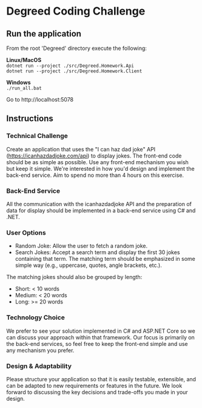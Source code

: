 # Degreed Coding Challenge

## Run the application

From the root 'Degreed' directory execute the following:

**Linux/MacOS**  
`dotnet run --project ./src/Degreed.Homework.Api`   
`dotnet run --project ./src/Degreed.Homework.Client`

**Windows**  
`./run_all.bat`

Go to http://localhost:5078

## Instructions

### Technical Challenge
Create an application that uses the "I can haz dad joke" API (https://icanhazdadjoke.com/api) to display jokes. The front-end code should be as simple as possible. Use any front-end mechanism you wish but keep it simple. We're interested in how you'd design and implement the back-end service. Aim to spend no more than 4 hours on this exercise.

### Back-End Service
All the communication with the icanhazdadjoke API and the preparation of data for display should be implemented in a back-end service using C# and .NET.

### User Options
*	Random Joke: Allow the user to fetch a random joke.
*	Search Jokes: Accept a search term and display the first 30 jokes containing that term. The matching term should be emphasized in some simple way (e.g., uppercase, quotes, angle brackets, etc.).

The matching jokes should also be grouped by length:
*	Short: < 10 words
*	Medium: < 20 words
*	Long: >= 20 words

### Technology Choice
We prefer to see your solution implemented in C# and ASP.NET Core so we can discuss your approach within that framework. Our focus is primarily on the back-end services, so feel free to keep the front-end simple and use any mechanism you prefer.

### Design & Adaptability
Please structure your application so that it is easily testable, extensible, and can be adapted to new requirements or features in the future. We look forward to discussing the key decisions and trade-offs you made in your design.
